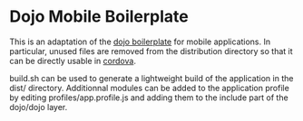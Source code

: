 Dojo Mobile Boilerplate
=======================

This is an adaptation of the [dojo boilerplate](https://github.com/csnover/dojo-boilerplate) for mobile applications. 
In particular, unused files are removed from the distribution directory so that it can be directly usable in 
[cordova](https://cordova.apache.org/).

build.sh can be used to generate a lightweight build of the application in the dist/ directory. Additionnal modules can 
be added to the application profile by editing profiles/app.profile.js and adding them to the include part of the dojo/dojo layer.

